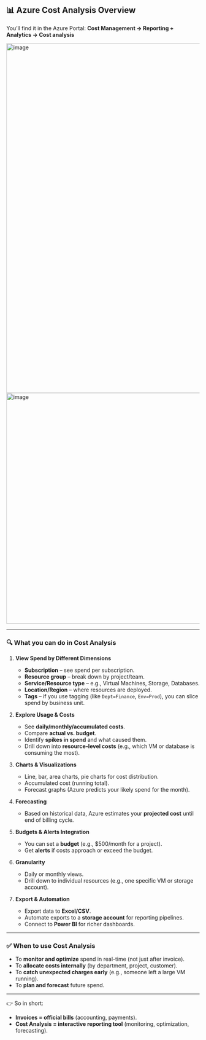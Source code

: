 ## 📊 **Azure Cost Analysis Overview**

You’ll find it in the Azure Portal:
**Cost Management → Reporting + Analytics → Cost analysis**

<img width="1919" height="910" alt="image" src="https://github.com/user-attachments/assets/bee8caf6-6a9e-415b-a342-5da6e4ef2db9" />

<img width="1605" height="601" alt="image" src="https://github.com/user-attachments/assets/d26d3e2f-0136-4d09-9e3c-a5607415e62a" />

---

### 🔍 **What you can do in Cost Analysis**

1. **View Spend by Different Dimensions**

   * **Subscription** – see spend per subscription.
   * **Resource group** – break down by project/team.
   * **Service/Resource type** – e.g., Virtual Machines, Storage, Databases.
   * **Location/Region** – where resources are deployed.
   * **Tags** – if you use tagging (like `Dept=Finance`, `Env=Prod`), you can slice spend by business unit.

2. **Explore Usage & Costs**

   * See **daily/monthly/accumulated costs**.
   * Compare **actual vs. budget**.
   * Identify **spikes in spend** and what caused them.
   * Drill down into **resource-level costs** (e.g., which VM or database is consuming the most).

3. **Charts & Visualizations**

   * Line, bar, area charts, pie charts for cost distribution.
   * Accumulated cost (running total).
   * Forecast graphs (Azure predicts your likely spend for the month).

4. **Forecasting**

   * Based on historical data, Azure estimates your **projected cost** until end of billing cycle.

5. **Budgets & Alerts Integration**

   * You can set a **budget** (e.g., $500/month for a project).
   * Get **alerts** if costs approach or exceed the budget.

6. **Granularity**

   * Daily or monthly views.
   * Drill down to individual resources (e.g., one specific VM or storage account).

7. **Export & Automation**

   * Export data to **Excel/CSV**.
   * Automate exports to a **storage account** for reporting pipelines.
   * Connect to **Power BI** for richer dashboards.

---

### ✅ **When to use Cost Analysis**

* To **monitor and optimize** spend in real-time (not just after invoice).
* To **allocate costs internally** (by department, project, customer).
* To **catch unexpected charges early** (e.g., someone left a large VM running).
* To **plan and forecast** future spend.

---

👉 So in short:

* **Invoices = official bills** (accounting, payments).
* **Cost Analysis = interactive reporting tool** (monitoring, optimization, forecasting).
